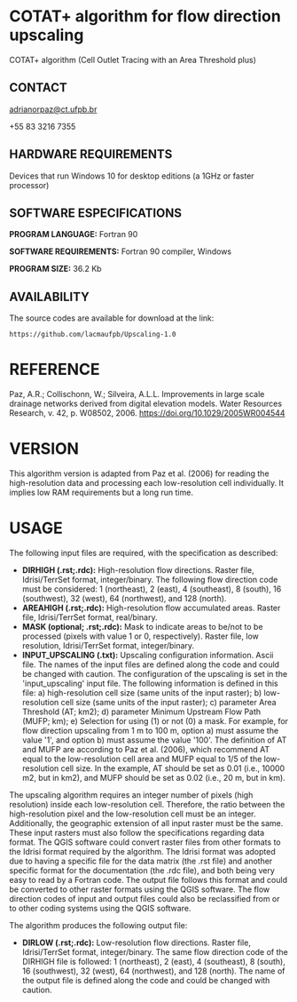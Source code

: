 COTAT+ algorithm for flow direction upscaling
=======
COTAT+ algorithm (Cell Outlet Tracing with an Area Threshold plus)

CONTACT
-------------

adrianorpaz@ct.ufpb.br
 
+55 83 3216 7355 

HARDWARE REQUIREMENTS
-------------
Devices that run Windows 10 for desktop editions (a 1GHz or faster processor)

SOFTWARE ESPECIFICATIONS
-------------
**PROGRAM LANGUAGE:**	Fortran 90 

**SOFTWARE REQUIREMENTS:**	Fortran 90 compiler, Windows 

**PROGRAM SIZE:**	36.2 Kb
 
AVAILABILITY
-------------
The source codes are available for download at the link: 

	https://github.com/lacmaufpb/Upscaling-1.0 

REFERENCE
============

Paz, A.R.; Collischonn, W.; Silveira, A.L.L. Improvements in large scale drainage networks derived from digital elevation models. Water Resources Research, v. 42, p. W08502, 2006. https://doi.org/10.1029/2005WR004544

VERSION
============
This algorithm version is adapted from Paz et al. (2006) for reading the high-resolution data and processing each low-resolution cell individually. It implies low RAM requirements but a long run time.

USAGE
============
The following input files are required, with the specification as described:
* **DIRHIGH (.rst;.rdc):** High-resolution flow directions. Raster file, Idrisi/TerrSet format, integer/binary. The following flow direction code must be considered:  1 (northeast), 2 (east), 4 (southeast), 8 (south), 16 (southwest), 32 (west), 64 (northwest), and 128 (north).
* **AREAHIGH (.rst;.rdc):** High-resolution flow accumulated areas. Raster file, Idrisi/TerrSet format, real/binary.
* **MASK (optional; .rst;.rdc):** Mask to indicate areas to be/not to be processed (pixels with value 1 or 0, respectively). Raster file, low resolution, Idrisi/TerrSet format, integer/binary. 
* **INPUT_UPSCALING (.txt):**  Upscaling configuration information. Ascii file.
The names of the input files are defined along the code and could be changed with caution.
The configuration of the upscaling is set in the 'input_upscaling' input file. 
The following information is defined in this file: a) high-resolution cell size (same units of the input raster); b) low-resolution cell size (same units of the input raster); c) parameter Area Threshold (AT; km2); d) parameter Minimum Upstream Flow Path (MUFP; km); e) Selection for using (1) or not (0) a mask.
For example, for flow direction upscaling from 1 m to 100 m, option a) must assume the value '1', and option b) must assume the value '100'. The definition of AT and MUFP are according to Paz et al. (2006), which recommend AT equal to the low-resolution cell area and MUFP equal to 1/5 of the low-resolution cell size. In the example, AT should be set as 0.01 (i.e., 10000 m2, but in km2), and MUFP should be set as 0.02 (i.e., 20 m, but in km).

The upscaling algorithm requires an integer number of pixels (high resolution) inside each low-resolution cell. Therefore, the ratio between the high-resolution pixel and the low-resolution cell must be an integer. Additionally, the geographic extension of all input raster must be the same. These input rasters must also follow the specifications regarding data format. The QGIS software could convert raster files from other formats to the Idrisi format required by the algorithm. The Idrisi format was adopted due to having a specific file for the data matrix (the .rst file) and another specific format for the documentation (the .rdc file), and both being very easy to read by a Fortran code. The output file follows this format and could be converted to other raster formats using the QGIS software.
The flow direction codes of input and output files could also be reclassified from or to other coding systems using the QGIS software.

The algorithm produces the following output file:
* **DIRLOW (.rst;.rdc):** Low-resolution flow directions. Raster file, Idrisi/TerrSet format, integer/binary. The same flow direction code of the DIRHIGH file is followed: 1 (northeast), 2 (east), 4 (southeast), 8 (south), 16 (southwest), 32 (west), 64 (northwest), and 128 (north).
The name of the output file is defined along the code and could be changed with caution.
